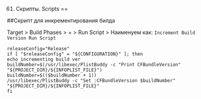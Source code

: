 61. Скрипты. Scripts
==

##Скрипт для инкрементирования билда

Target > Build Phases > + > Run Script > Наименуем как: `Increment Build Version Run Script`

```objc
releaseConfig="Release"
if [ "$releaseConfig" = "${CONFIGURATION}" ]; then
echo incrementing build ver
buildNumber=$(/usr/libexec/PlistBuddy -c "Print CFBundleVersion" "${PROJECT_DIR}/${INFOPLIST_FILE}")
buildNumber=$(($buildNumber + 1))
/usr/libexec/PlistBuddy -c "Set :CFBundleVersion $buildNumber" "${PROJECT_DIR}/${INFOPLIST_FILE}"
fi
```



